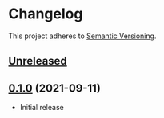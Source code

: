 # Changelog

This project adheres to [Semantic Versioning](https://semver.org/spec/v2.0.0.html).

## [Unreleased]


## [0.1.0] (2021-09-11)

 * Initial release

[Unreleased]: https://github.com/ausi/remote-git/compare/0.1.0...HEAD
[0.1.0]: https://github.com/ausi/remote-git/commits/0.1.0
